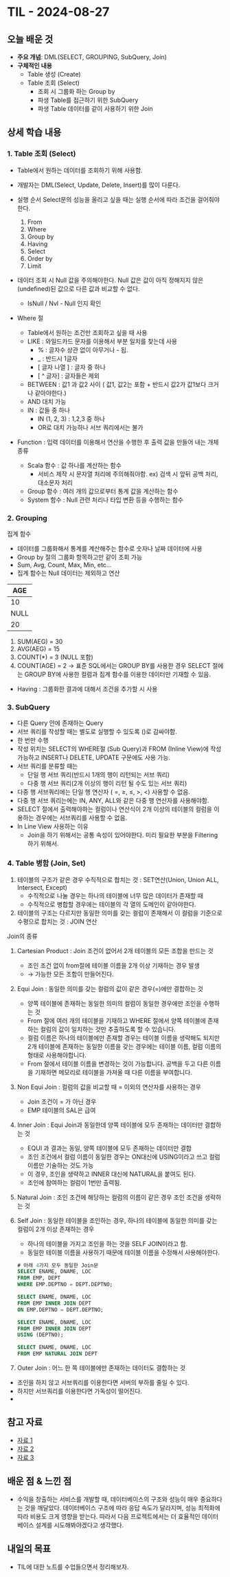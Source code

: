 # TIL - 2024-08-27

## 오늘 배운 것
- **주요 개념**: DML(SELECT, GROUPING, SubQuery, Join)
- **구체적인 내용**
    - Table 생성 (Create)
    - Table 조회 (Select)
        - 조회 시 그룹화 하는 Group by
        - 파생 Table를 접근하기 위한 SubQuery
        - 파생 Table 데이터를 같이 사용하기 위한 Join

## 상세 학습 내용
### 1. Table 조회 (Select)
- Table에서 원하는 데이터를 조회하기 위해 사용함.
- 개발자는 DML(Select, Update, Delete, Insert)를 많이 다룬다. 
- 실행 순서
    Select문의 성능을 올리고 싶을 때는 실행 순서에 따라 조건을 걸어줘야한다.
    1. From
    2. Where
    3. Group by
    4. Having
    5. Select
    6. Order by
    7. Limit

- 데이터 조회 시 Null 값을 주의해야한다. Null 값은 값이 아직 정해지지 않은 (undefined)된 값으로 다른 값과 비교할 수 없다.
    - IsNull / Nvl - Null 인지 확인

- Where 절
    - Table에서 원하는 조건만 조회하고 싶을 때 사용
    - LIKE : 와일드카드 문자를 이용해서 부분 일치를 찾는데 사용
        - % : 글자수 상관 없이 아무거나 - 됩.
        - _ : 반드시 1글자
        - [ 글자 나열 ] : 글자 중 하나
        - [ ^ 글자] : 글자들은 제외
    - BETWEEN : 값1 과 값2 사이 ( 값1, 값2는 포함 + 반드시 값2가 값1보다 크거나 같아야한다.)
    - AND 대치 가능
    - IN : 값들 중 하나
        - IN (1, 2, 3) : 1,2,3 중 하나
        - OR로 대치 가능하나 서브 쿼리에서는 불가

- Function : 입력 데이터를 이용해서 연산을 수행한 후 출력 값을 만들어 내는 개체
    종류
    - Scala 함수 : 값 하나를 계산하는 함수
        - 서비스 제작 시 문자열 처리에 주의해줘야함. ex) 검색 시 앞뒤 공백 처리, 대소문자 처리
    - Group 함수 : 여러 개의 값으로부터 통계 값을 계산하는 함수
    - System 함수 : Null 관련 처리나 타입 변환 등을 수행하는 함수

### 2. Grouping
집계 함수
- 데이터를 그룹화해서 통계를 계산해주는 함수로 숫자나 날짜 데이터에 사용
- Group by 절의 그룹화 항목하고만 같이 조회 가능
- Sum, Avg, Count, Max, Min, etc...
- 집계 함수는 Null 데이터는 제외하고 연산

| **AGE** |
| --- |
| 10 |
| NULL |
| 20 |

1. SUM(AEG) = 30
2. AVG(AEG) = 15
3. COUNT(*) = 3 (NULL 포함)
4. COUNT(AGE) = 2
→ 표준 SQL에서는 GROUP BY를 사용한 경우 SELECT 절에는 GROUP BY에 사용한 컬럼과 집계 함수를 이용한 데이터만 기재할 수 있음.

- Having : 그룹화한 결과에 대해서 조건을 추가할 시 사용

### 3. SubQuery
- 다른 Query 안에 존재하는 Query
- 서브 쿼리를 작성할 때는 별도로 실행할 수 있도록 ()로 감싸야함.
- 한 번만 수행
- 작성 위치는 SELECT의 WHERE절 (Sub Query)과 FROM (Inline View)에 작성 가능하고 INSERT나 DELETE, UPDATE 구문에도 사용 가능.
- 서브 쿼리를 분류할 때는
    - 단일 행 서브 쿼리(반드시 1개의 행이 리턴되는 서브 쿼리)
    - 다중 행 서브 쿼리(2개 이상의 행이 리턴 될 수도 있는 서브 쿼리)
- 다중 행 서브쿼리에는 단일 행 연산자 ( =, ≥, ≤, >, <) 사용할 수 없음.
- 다중 행 서브 쿼리는에는 IN, ANY, ALL와 같은 다중 행 연산자를 사용해야함.
- SELECT 절에서 출력해야하는 컬럼이나 연산식이 2개 이상의 테이블의 컬럼을 이용하는 경우에는 서브쿼리를 사용할 수 없음.
- In Line View 사용하는 이유
    - Join을 하기 위해서는 공통 속성이 있어야한다. 미리 필요한 부분을 Filtering 하기 위해서.

### 4. Table 병함 (Join, Set)
1. 테이블의 구조가 같은 경우 수직적으로 합치는 것 : SET연산(Union, Union ALL, Intersect, Except)
    - 수직적으로 나눌 경우는 하나의 테이블에 너무 많은 데이터가 존재할 때
    - 수직적으로 병합할 경우에는 테이블의 각 열의 도메인이 같아야한다.
2. 테이블의 구조는 다르지만 동일한 의미를 갖는 컬럼이 존재해서 이 컬럼을 기준으로 수평으로 합치는 것 : JOIN 연산

Join의 종류
1. Cartesian Product : Join 조건이 없어서 2개 테이블의 모든 조합을 만드는 것
    - 조인 조건 없이 from절에 테이블 이름을 2개 이상 기재하는 경우 발생
    - → 가능한 모든 조합이 만들어진다.
2. Equi Join : 동일한 의미를 갖는 컬럼의 값이 같은 경우(=)에만 결합하는 것
    - 양쪽 테이블에 존재하는 동일한 의미의 컬럼이 동일한 경우에만 조인을 수행하는 것
    - From 절에 여러 개의 테이블을 기재하고 WHERE 절에서 양쪽 테이블에 존재하는 컬럼의 값이 일치하는 것만 추출하도록 할 수 있습니다.
    - 컬럼 이름은 하나의 테이블에만 존재할 경우는 테이블 이름을 생략해도 되지만 2개 테이블에 존재하는 동일한 이름을 갖는 경우에는 테이블 이름, 컬럼 이름의 형태로 사용해야합니다.
    - From 절에서 테이블 이름을 변경하는 것이 가능합니다. 공백을 두고 다른 이름을 기재하면 메모리로 테이블을 가져올 때 다른 이름을 부여합니다.
3. Non Equi Join : 컬럼의 값을 비교할 때 = 이외의 연산자를 사용하는 경우
    - Join 조건이 = 가 아닌 경우
    - EMP 테이블의 SAL은 급여
4. Inner Join : Equi Join과 동일한데 양쪽 테이블에 모두 존재하는 데이터만 결합하는 것
    - EQUI 과 결과는 동일, 양쪽 테이블에 모두 존재하는 데이터만 결합
    - 조인 조건에서 컬럼 이름이 동일한 경우는 ON대신에 USING이라고 쓰고 컬럼 이름만 기술하는 것도 가능
    - 이 경우, 조인을 생략하고 INNER 대신에 NATURAL을 붙여도 된다.
    - 조인에 참여하는 컬럼이 1번만 출력됨.
5. Natural Join : 조인 조건에 해당하는 컬럼의 이름이 같은 경우 조인 조건을 생략하는 것
6. Self Join : 동일한 테이블을 조인하는 경우, 하나의 테이블에 동일한 의미를 갖는 컬럼이 2개 이상 존재하는 경우
    - 하나의 테이블을 가지고 조인을 하는 것을 SELF JOIN이라고 함.
    - 동일한 테이블 이름을 사용하기 때문에 테이블 이름을 수정해서 사용해야한다.
    
    ```sql
    # 아래 4가지 모두 동일한 Join문
    SELECT ENAME, DNAME, LOC
    FROM EMP, DEPT
    WHERE EMP.DEPTNO = DEPT.DEPTNO;
    
    SELECT ENAME, DNAME, LOC
    FROM EMP INNER JOIN DEPT
    ON EMP.DEPTNO = DEPT.DEPTNO;
    
    SELECT ENAME, DNAME, LOC
    FROM EMP INNER JOIN DEPT
    USING (DEPTNO);
    
    SELECT ENAME, DNAME, LOC
    FROM EMP NATURAL JOIN DEPT
    ```
    
7. Outer Join : 어느 한 쪽 테이블에만 존재하는 데이터도 결합하는 것
- 조인을 하지 않고 서브쿼리를 이용한다면 서버의 부하를 줄일 수 있다.
- 하지만 서브쿼리를 이용한다면 가독성이 떨어진다.
- 

## 참고 자료
- [자료 1](https://ggangpae1.tistory.com/592)
- [자료 2](https://ggangpae1.tistory.com/593)
- [자료 3](https://ggangpae1.tistory.com/5934)


## 배운 점 & 느낀 점
- 수익을 창출하는 서비스를 개발할 때, 데이터베이스의 구조와 성능이 매우 중요하다는 것을 깨달았다. 데이터베이스 구조에 따라 응답 속도가 달라지며, 성능 최적화에 따라 비용도 크게 영향을 받는다. 따라서 다음 프로젝트에서는 더 효율적인 데이터베이스 설계를 시도해봐야겠다고 생각했다.

## 내일의 목표
- TIL에 대한 노트를 수업들으면서 정리해보자.
